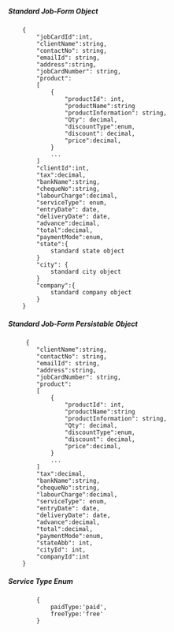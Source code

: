 ##### Standard Job-Form Object
		{
			"jobCardId":int,
			"clientName":string,
            "contactNo": string,
			"emailId": string,
			"address":string,
			"jobCardNumber": string,
			"product":
			[
				{
					"productId": int,
					"productName":string
					"productInformation": string,
					"Qty": decimal,
					"discountType":enum,
					"discount": decimal,
					"price":decimal,
				}
				...
			]		
			"clientId":int,
			"tax":decimal,
			"bankName":string,
			"chequeNo":string,
			"labourCharge":decimal,
			"serviceType": enum,
			"entryDate": date,
			"deliveryDate": date,
			"advance":decimal,
			"total":decimal,
			"paymentMode":enum,
			"state":{
				standard state object
			}
			"city": {
				standard city object
			}
			"company":{
				standard company object
			}
		}

##### Standard Job-Form Persistable Object

         {
			"clientName":string,
            "contactNo": string,
			"emailId": string,
			"address":string,
			"jobCardNumber": string,
			"product":
			[
				{
					"productId": int,
					"productName":string
					"productInformation": string,
					"Qty": decimal,
					"discountType":enum,
					"discount": decimal,
					"price":decimal,
				}
				...
			]		
			"tax":decimal,
			"bankName":string,
			"chequeNo":string,
			"labourCharge":decimal,
			"serviceType": enum,
			"entryDate": date,
			"deliveryDate": date,
			"advance":decimal,
			"total":decimal,
			"paymentMode":enum,
			"stateAbb": int,
			"cityId": int,
			"companyId":int
		}

##### Service Type Enum
			{
				paidType:'paid',
				freeType:'free' 
			}
